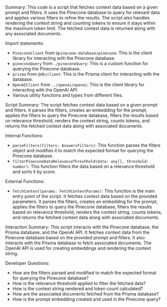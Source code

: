 Summary:
This code is a script that fetches context data based on a given prompt and filters. It uses the Pinecone database to query for relevant data and applies various filters to refine the results. The script also handles rendering the context string and counting tokens to ensure it stays within the maximum token limit. The fetched context data is returned along with any associated documents.

Import statements:
- `PineconeClient` from `@pinecone-database/pinecone`: This is the client library for interacting with the Pinecone database.
- `pineconeQuery` from `./pineconeQuery`: This is a custom function for querying the Pinecone database.
- `prisma` from `@db/client`: This is the Prisma client for interacting with the database.
- `OpenAIClient` from `../openai/openai`: This is the client library for interacting with the OpenAI API.
- Various utility functions and types from different files.

Script Summary:
The script fetches context data based on a given prompt and filters. It parses the filters, creates an embedding for the prompt, applies the filters to query the Pinecone database, filters the results based on relevance threshold, renders the context string, counts tokens, and returns the fetched context data along with associated documents.

Internal Functions:
- `parseFilters(filters: AnswersFilters)`: This function parses the filters object and modifies it to match the expected format for querying the Pinecone database.
- `filterPineconeDataRelevanceThreshhold(data: any[], threshold: number)`: This function filters the data based on a relevance threshold and sorts it by score.

External Functions:
- `fetchContext(params: FetchContextParams)`: This function is the main entry point of the script. It fetches context data based on the provided parameters. It parses the filters, creates an embedding for the prompt, applies the filters to query the Pinecone database, filters the results based on relevance threshold, renders the context string, counts tokens, and returns the fetched context data along with associated documents.

Interaction Summary:
This script interacts with the Pinecone database, the Prisma database, and the OpenAI API. It fetches context data from the Pinecone database based on the provided prompt and filters. It also interacts with the Prisma database to fetch associated documents. The OpenAI API is used for creating embeddings and rendering the context string.

Developer Questions:
- How are the filters parsed and modified to match the expected format for querying the Pinecone database?
- How is the relevance threshold applied to filter the fetched data?
- How is the context string rendered and token count calculated?
- How are the associated documents fetched from the Prisma database?
- How is the prompt embedding created and used in the Pinecone query?